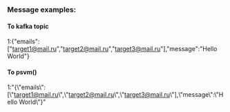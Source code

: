 ### Message examples:
#### To kafka topic
1:{"emails":["target1@mail.ru","target2@mail.ru","target3@mail.ru"],"message":"Hello World"}
#### To psvm()
1:"{\\"emails\\":[\\"target1@mail.ru\\",\\"target2@mail.ru\\",\\"target3@mail.ru\\"],\\"message\\":\\"Hello World\\"}"
